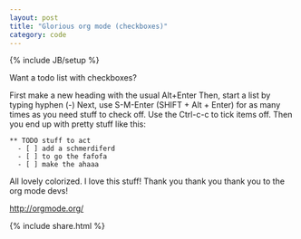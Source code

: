 ```yaml
---
layout: post
title: "Glorious org mode (checkboxes)"
category: code
---
```

{% include JB/setup %}

Want a todo list with checkboxes?

First make a new heading with the usual Alt+Enter Then, start a list
by typing hyphen (-) Next, use S-M-Enter (SHIFT + Alt + Enter) for as
many times as you need stuff to check off.  Use the Ctrl-c-c to tick
items off. Then you end up with pretty stuff like this:

    ** TODO stuff to act
      - [ ] add a schmerdiferd
      - [ ] to go the fafofa
      - [ ] make the ahaaa

All lovely colorized. I love this stuff! Thank you thank you thank you
to the org mode devs! 

<a href="http://orgmode.org/" target="_blank">http://orgmode.org/</a>

{% include share.html %}
